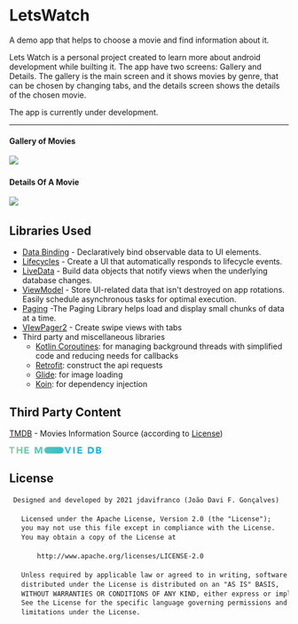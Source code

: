 LetsWatch
=================
A demo app that helps to choose a movie and find information about it.

Lets Watch is a personal project created to learn more about android development while builting it.
The app have two screens: Gallery and Details. The gallery is the main screen and it shows movies by genre, that can be
chosen by changing tabs, and the details screen shows the details of the chosen movie.

The app is currently under development.

-----------
#### Gallery of Movies
<img src="https://github.com/jdavifranco/LetsWatch/blob/main/app/src/screenshots/gallery_gif.gif" width="33%"></img> 
#### Details Of A Movie
<img src="https://github.com/jdavifranco/LetsWatch/blob/main/app/src/screenshots/details_gif.gif" width="33%"></img> 


Libraries Used
--------------
  * [Data Binding][2] - Declaratively bind observable data to UI elements.
  * [Lifecycles][3] - Create a UI that automatically responds to lifecycle events.
  * [LiveData][4] - Build data objects that notify views when the underlying database changes.
  * [ViewModel][6] - Store UI-related data that isn't destroyed on app rotations. Easily schedule
     asynchronous tasks for optimal execution.
  * [Paging][7] -The Paging Library helps load and display small chunks of data at a time.
  * [VIewPager2][12] - Create swipe views with tabs
* Third party and miscellaneous libraries
  * [Kotlin Coroutines][8]: for managing background threads with simplified code and reducing needs for callbacks
  * [Retrofit][9]: construct the api requests
  * [Glide][10]: for image loading
  * [Koin][11]: for dependency injection

[2]: https://developer.android.com/topic/libraries/data-binding/
[3]: https://developer.android.com/topic/libraries/architecture/lifecycle
[4]: https://developer.android.com/topic/libraries/architecture/livedata
[6]: https://developer.android.com/topic/libraries/architecture/viewmodel
[7]: https://developer.android.com/topic/libraries/architecture/paging/v3-overview?hl=en
[8]: https://kotlinlang.org/docs/reference/coroutines-overview.html
[9]: https://square.github.io/retrofit/
[10]: https://bumptech.github.io/glide/
[11]: https://insert-koin.io/
[12]: https://developer.android.com/guide/navigation/navigation-swipe-view-2?hl=en

Third Party Content
-------------------
[TMDB](https://www.themoviedb.org/) - Movies Information Source (according to [License](https://www.themoviedb.org/documentation/api/terms-of-use))

<img src="https://github.com/jdavifranco/LetsWatch/blob/main/app/src/screenshots/tmdbSourceLogo.svg" width="33%"></img>

License
-------
```xml
 Designed and developed by 2021 jdavifranco (João Davi F. Gonçalves)

   Licensed under the Apache License, Version 2.0 (the "License");
   you may not use this file except in compliance with the License.
   You may obtain a copy of the License at

       http://www.apache.org/licenses/LICENSE-2.0

   Unless required by applicable law or agreed to in writing, software
   distributed under the License is distributed on an "AS IS" BASIS,
   WITHOUT WARRANTIES OR CONDITIONS OF ANY KIND, either express or implied.
   See the License for the specific language governing permissions and
   limitations under the License.
```
